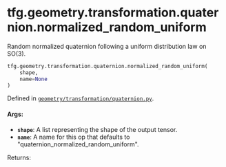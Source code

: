 <div itemscope itemtype="http://developers.google.com/ReferenceObject">
<meta itemprop="name" content="tfg.geometry.transformation.quaternion.normalized_random_uniform" />
<meta itemprop="path" content="Stable" />
</div>

# tfg.geometry.transformation.quaternion.normalized_random_uniform

Random normalized quaternion following a uniform distribution law on SO(3).

``` python
tfg.geometry.transformation.quaternion.normalized_random_uniform(
    shape,
    name=None
)
```



Defined in [`geometry/transformation/quaternion.py`](https://github.com/tensorflow/agents/tree/master/tensorflow_graphics/geometry/transformation/quaternion.py).

<!-- Placeholder for "Used in" -->

#### Args:

* <b>`shape`</b>: A list representing the shape of the output tensor.
* <b>`name`</b>: A name for this op that defaults to
    "quaternion_normalized_random_uniform".

Returns:
